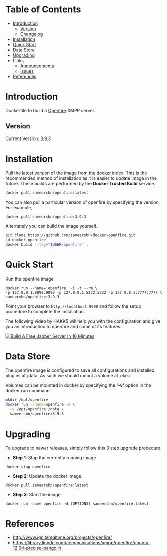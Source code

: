 # Table of Contents
- [Introduction](#introduction)
    - [Version](#version)
    - [Changelog](Changelog.md)
- [Installation](#installation)
- [Quick Start](#quick-start)
- [Data Store](#data-store)
- [Upgrading](#upgrading)
- Links
  - [Announcements](https://github.com/sameersbn/docker-openfire/issues/1)
  - [Issues](https://github.com/sameersbn/docker-openfire/issues)
- [References](#references)

# Introduction
Dockerfile to build a [Openfire](www.igniterealtime.org/projects/openfire) XMPP server.

## Version
Current Version: 3.9.3

# Installation

Pull the latest version of the image from the docker index. This is the recommended method of installation as it is easier to update image in the future. These builds are performed by the **Docker Trusted Build** service.

```bash
docker pull sameersbn/openfire:latest
```

You can also pull a particular version of openfire by specifying the version. For example,

```bash
docker pull sameersbn/openfire:3.9.3
```

Alternately you can build the image yourself.

```bash
git clone https://github.com/sameersbn/docker-openfire.git
cd docker-openfire
docker build --tag="$USER/openfire" .
```

# Quick Start
Run the openfire image

```
docker run --name='openfire' -i -t --rm \
-p 127.0.0.1:9090:9090 -p 127.0.0.1:5222:5222 -p 127.0.0.1:7777:7777 \
sameersbn/openfire:3.9.3
```

Point your browser to `http://localhost:9090` and follow the setup procedure to complete the installation.

The following video by HAKK5 will help you with the configuration and give you an introduction to openfire and some of its features.

[![Build A Free Jabber Server In 10 Minutes](http://img.youtube.com/vi/ytUB5qJm5HE/0.jpg)](https://www.youtube.com/v/ytUB5qJm5HE?start=246)

# Data Store
The openfire image is configured to save all configurations and installed plugins at /data. As such we should mount a volume at `/data`

Volumes can be mounted in docker by specifying the **'-v'** option in the docker run command.

```bash
mkdir /opt/openfire
docker run --name=openfire -d \
  -v /opt/openfire:/data \
  sameersbn/openfire:3.9.3
```

# Upgrading

To upgrade to newer releases, simply follow this 3 step upgrade procedure.

- **Step 1**: Stop the currently running image

```
docker stop openfire
```

- **Step 2**: Update the docker image.

```
docker pull sameersbn/openfire:latest
```

- **Step 3**: Start the image

```
docker run -name openfire -d [OPTIONS] sameersbn/openfire:latest
```

# References
  * http://www.igniterealtime.org/projects/openfire/
  * https://library.linode.com/communications/xmpp/openfire/ubuntu-12.04-precise-pangolin
